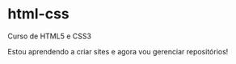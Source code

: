# html-css
 Curso de HTML5 e CSS3

Estou aprendendo a criar sites e agora vou gerenciar repositórios!
